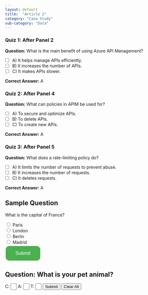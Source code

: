 ```yaml
---
layout: default
title:  "Article 2"
category: "Case Study"
sub-category: "Data"
---
```


### Quiz 1: After Panel 2
**Question:** What is the main benefit of using Azure API Management?

- [ ] A) It helps manage APIs efficiently.
- [ ] B) It increases the number of APIs.
- [ ] C) It makes APIs slower.

**Correct Answer:** A

### Quiz 2: After Panel 4
**Question:** What can policies in APIM be used for?

- [ ] A) To secure and optimize APIs.
- [ ] B) To delete APIs.
- [ ] C) To create new APIs.

**Correct Answer:** A

### Quiz 3: After Panel 5
**Question:** What does a rate-limiting policy do?

- [ ] A) It limits the number of requests to prevent abuse.
- [ ] B) It increases the number of requests.
- [ ] C) It deletes requests.

**Correct Answer:** A

## Sample Question

What is the capital of France?

<form id="quizForm">
  <input type="radio" id="paris" name="capital" value="paris">
  <label for="paris">Paris</label><br>
  <input type="radio" id="london" name="capital" value="london">
  <label for="london">London</label><br>
  <input type="radio" id="berlin" name="capital" value="berlin">
  <label for="berlin">Berlin</label><br>
  <input type="radio" id="madrid" name="capital" value="madrid">
  <label for="madrid">Madrid</label><br>
  <button type="button" onclick="checkAnswer()" class="styled-button">Submit</button>
</form>

<p id="result"></p>

<script>
  function checkAnswer() {
    var radios = document.getElementsByName('capital');
    var correctAnswer = 'paris';
    var result = document.getElementById('result');
    var selected = false;

    for (var i = 0; i < radios.length; i++) {
      if (radios[i].checked) {
        selected = true;
        if (radios[i].value === correctAnswer) {
          result.textContent = 'Correct!';
          result.style.color = 'green';
        } else {
          result.textContent = 'Incorrect. Try again!';
          result.style.color = 'red';
        }
        break;
      }
    }

    if (!selected) {
      result.textContent = 'Please select an answer.';
      result.style.color = 'orange';
    }
  }
</script>

<style>
  .styled-button {
    background-color: #4CAF50; /* Green */
    border: none;
    color: white;
    padding: 15px 32px;
    text-align: center;
    text-decoration: none;
    display: inline-block;
    font-size: 16px;
    margin: 4px 2px;
    cursor: pointer;
    border-radius: 12px;
  }

  .styled-button:hover {
    background-color: #45a049;
  }
</style>

## Question: What is your pet animal?

<form id="petForm">
  <label for="letterC">C:</label>
  <input type="text" id="letterC" maxlength="1" style="width: 20px; text-align: center;">
  <label for="letterA">A:</label>
  <input type="text" id="letterA" maxlength="1" style="width: 20px; text-align: center;">
  <label for="letterT">T:</label>
  <input type="text" id="letterT" maxlength="1" style="width: 20px; text-align: center;">
  <button type="button" onclick="checkAnswer()">Submit</button>
  <button type="button" onclick="clearAll()">Clear All</button>
</form>

<p id="result"></p>

<script>
  function checkAnswer() {
    var c = document.getElementById('letterC').value.toUpperCase();
    var a = document.getElementById('letterA').value.toUpperCase();
    var t = document.getElementById('letterT').value.toUpperCase();
    var isCorrect = true;

    if (c !== 'C') {
      document.getElementById('letterC').style.color = 'red';
      isCorrect = false;
    } else {
      document.getElementById('letterC').style.color = 'black';
    }

    if (a !== 'A') {
      document.getElementById('letterA').style.color = 'red';
      isCorrect = false;
    } else {
      document.getElementById('letterA').style.color = 'black';
    }

    if (t !== 'T') {
      document.getElementById('letterT').style.color = 'red';
      isCorrect = false;
    } else {
      document.getElementById('letterT').style.color = 'black';
    }

    if (isCorrect) {
      document.getElementById('result').innerText = 'Correct!';
    } else {
      document.getElementById('result').innerText = 'Try Again';
    }
  }

  function clearAll() {
    document.getElementById('letterC').value = '';
    document.getElementById('letterA').value = '';
    document.getElementById('letterT').value = '';
    document.getElementById('letterC').style.color = 'black';
    document.getElementById('letterA').style.color = 'black';
    document.getElementById('letterT').style.color = 'black';
    document.getElementById('result').innerText = '';
  }
</script>
